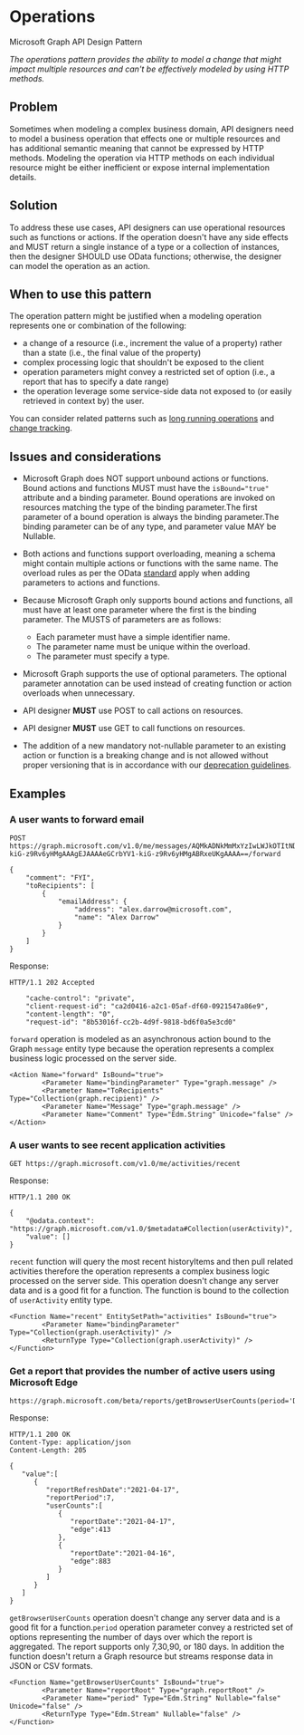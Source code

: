 # Operations

Microsoft Graph API Design Pattern

*The operations pattern provides the ability to model a change that might impact multiple resources and can't be effectively modeled by using HTTP methods.*

## Problem

Sometimes when modeling a complex business domain, API designers need to model a business operation that effects one or multiple resources and has additional semantic meaning that cannot be expressed by HTTP methods. Modeling the operation via HTTP methods on each individual resource might be either inefficient or expose internal implementation details.

## Solution

To address these use cases, API designers can use operational resources such as functions or actions. If the operation doesn't have any side effects and MUST return a single instance of a type or a collection of instances, then the designer SHOULD use OData functions; otherwise, the designer can model the operation as an action.

## When to use this pattern

The operation pattern might be justified when a modeling operation represents one or combination of the following:

- a change of a resource (i.e., increment the value of a property) rather than a state (i.e., the final value of the property)
- complex processing logic that shouldn't be exposed to the client
- operation parameters might convey a restricted set of option (i.e., a report that has to specify a date range)
- the operation leverage some service-side data not exposed to (or easily retrieved in context by) the user.

You can consider related patterns such as [long running operations](./long-running-operations.md) and [change tracking](./change-tracking.md).

## Issues and considerations

- Microsoft Graph does NOT support unbound actions or functions. Bound actions and functions MUST must have the `isBound="true"` attribute and a binding parameter. Bound operations are invoked on resources matching the type of the binding parameter.The first parameter of a bound operation is always the binding parameter.The binding parameter can be of any type, and parameter value MAY be Nullable.

- Both actions and functions support overloading, meaning a schema might contain multiple actions or functions with the same name. The overload rules as per the OData [standard](http://docs.oasis-open.org/odata/odata-csdl-xml/v4.01/odata-csdl-xml-v4.01.html#sec_FunctionOverloads) apply when adding parameters to actions and functions.
  
- Because Microsoft Graph only supports bound actions and functions, all must have at least one parameter where the first is the binding parameter. The MUSTS of parameters are as follows:

  - Each parameter must have a simple identifier name.
  - The parameter name must be unique within the overload.
  - The parameter must specify a type.

- Microsoft Graph supports the use of optional parameters. The optional parameter annotation can be used instead of creating function or action overloads when unnecessary.

- API designer **MUST** use POST to call actions on resources.
- API designer **MUST** use GET to call functions on resources.

- The addition of a new mandatory not-nullable parameter to an existing action or function is a breaking change and is not allowed without proper versioning that is in accordance with our [deprecation guidelines](https://github.com/microsoft/api-guidelines/blob/vNext/graph/deprecation.md).

## Examples

### A user wants to forward email

```
POST https://graph.microsoft.com/v1.0/me/messages/AQMkADNkMmMxYzIwLWJkOTItNDczZC1hNmYyLWUwZjk2ZTljMDQyNQBGAAAD1dY5iRo4x0_pEqop6hOrQAcAeGCrbYV1-kiG-z9Rv6yHMgAAAgEJAAAAeGCrbYV1-kiG-z9Rv6yHMgABRxeUKgAAAA==/forward

{
    "comment": "FYI",
    "toRecipients": [
        {
            "emailAddress": {
                "address": "alex.darrow@microsoft.com",
                "name": "Alex Darrow"
            }
        }
    ]
}
```
Response:
```
HTTP/1.1 202 Accepted

    "cache-control": "private",
    "client-request-id": "ca2d0416-a2c1-05af-df60-0921547a86e9",
    "content-length": "0",
    "request-id": "8b53016f-cc2b-4d9f-9818-bd6f0a5e3cd0"
```

`forward` operation is modeled as an asynchronous action bound to the Graph `message` entity type because the operation represents a complex business logic processed on the server side. 
```
<Action Name="forward" IsBound="true">
        <Parameter Name="bindingParameter" Type="graph.message" />
        <Parameter Name="ToRecipients" Type="Collection(graph.recipient)" />
        <Parameter Name="Message" Type="graph.message" />
        <Parameter Name="Comment" Type="Edm.String" Unicode="false" />
</Action>
```

### A user wants to see recent application activities

```
GET https://graph.microsoft.com/v1.0/me/activities/recent
```

Response:

```
HTTP/1.1 200 OK

{
    "@odata.context": "https://graph.microsoft.com/v1.0/$metadata#Collection(userActivity)",
    "value": []
}
```
`recent` function will query the most recent historyItems and then pull related activities therefore the operation represents a complex business logic processed on the server side. This operation  doesn't change any server data and is a good fit for a function. The function is bound to the collection of `userActivity` entity type.

```
<Function Name="recent" EntitySetPath="activities" IsBound="true">
        <Parameter Name="bindingParameter" Type="Collection(graph.userActivity)" />
        <ReturnType Type="Collection(graph.userActivity)" />
</Function>
```
### Get a report that provides the number of active users using Microsoft Edge

```
https://graph.microsoft.com/beta/reports/getBrowserUserCounts(period='D7')
```

Response:

```
HTTP/1.1 200 OK
Content-Type: application/json
Content-Length: 205

{
   "value":[
      {
         "reportRefreshDate":"2021-04-17",
         "reportPeriod":7,
         "userCounts":[
            {
               "reportDate":"2021-04-17",
               "edge":413
            },
            {
               "reportDate":"2021-04-16",
               "edge":883
            }
         ]
      }
   ]
}
```

`getBrowserUserCounts` operation  doesn't change any server data and is a good fit for a function.`period` operation parameter convey a restricted set of options representing the number of days over which the report is aggregated. The report supports only 7,30,90, or 180 days. In addition the function doesn't return a Graph resource but streams response data in JSON or CSV formats.

```
<Function Name="getBrowserUserCounts" IsBound="true">
        <Parameter Name="reportRoot" Type="graph.reportRoot" />
        <Parameter Name="period" Type="Edm.String" Nullable="false" Unicode="false" />
        <ReturnType Type="Edm.Stream" Nullable="false" />
</Function>
```
